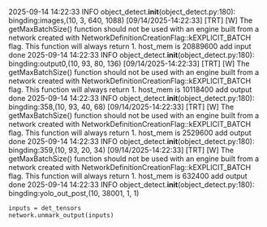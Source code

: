 2025-09-14 14:22:33 INFO object_detect.__init__(object_detect.py:180): bingding:images,(10, 3, 640, 1088)
[09/14/2025-14:22:33] [TRT] [W] The getMaxBatchSize() function should not be used with an engine built from a network created with NetworkDefinitionCreationFlag::kEXPLICIT_BATCH flag. This function will always return 1.
host_mem is 20889600
add input done
2025-09-14 14:22:33 INFO object_detect.__init__(object_detect.py:180): bingding:output0,(10, 93, 80, 136)
[09/14/2025-14:22:33] [TRT] [W] The getMaxBatchSize() function should not be used with an engine built from a network created with NetworkDefinitionCreationFlag::kEXPLICIT_BATCH flag. This function will always return 1.
host_mem is 10118400
add output done
2025-09-14 14:22:33 INFO object_detect.__init__(object_detect.py:180): bingding:358,(10, 93, 40, 68)
[09/14/2025-14:22:33] [TRT] [W] The getMaxBatchSize() function should not be used with an engine built from a network created with NetworkDefinitionCreationFlag::kEXPLICIT_BATCH flag. This function will always return 1.
host_mem is 2529600
add output done
2025-09-14 14:22:33 INFO object_detect.__init__(object_detect.py:180): bingding:359,(10, 93, 20, 34)
[09/14/2025-14:22:33] [TRT] [W] The getMaxBatchSize() function should not be used with an engine built from a network created with NetworkDefinitionCreationFlag::kEXPLICIT_BATCH flag. This function will always return 1.
host_mem is 632400
add output done
2025-09-14 14:22:33 INFO object_detect.__init__(object_detect.py:180): bingding:yolo_out_post,(10, 38001, 1, 1)


    inputs = det_tensors
    network.unmark_output(inputs)
